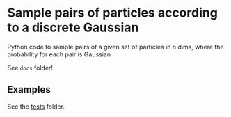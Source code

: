 # Sample pairs of particles according to a discrete Gaussian
Python code to sample pairs of a given set of particles in n dims, where the probability for each pair is Gaussian

See `docs` folder!

## Examples

See the [tests](tests) folder.
